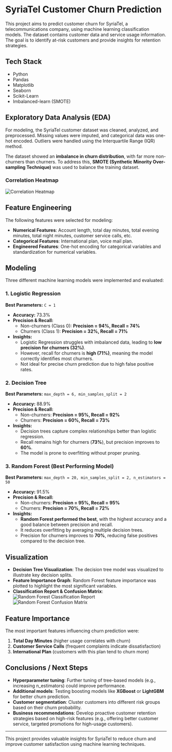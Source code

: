 # SyriaTel Customer Churn Prediction

This project aims to predict customer churn for SyriaTel, a telecommunications company, using machine learning classification models. The dataset contains customer data and service usage information. The goal is to identify at-risk customers and provide insights for retention strategies.

## Tech Stack
- Python
- Pandas
- Matplotlib
- Seaborn
- Scikit-Learn
- Imbalanced-learn (SMOTE)

## Exploratory Data Analysis (EDA)

For modeling, the SyriaTel customer dataset was cleaned, analyzed, and preprocessed. Missing values were imputed, and categorical data was one-hot encoded. Outliers were handled using the Interquartile Range (IQR) method.

The dataset showed an **imbalance in churn distribution**, with far more non-churners than churners. To address this, **SMOTE (Synthetic Minority Over-sampling Technique)** was used to balance the training dataset.

### Correlation Heatmap
![Correlation Heatmap](images/correlation_heatmap.png)

## Feature Engineering

The following features were selected for modeling:
- **Numerical Features**: Account length, total day minutes, total evening minutes, total night minutes, customer service calls, etc.
- **Categorical Features**: International plan, voice mail plan.
- **Engineered Features**: One-hot encoding for categorical variables and standardization for numerical variables.

## Modeling

Three different machine learning models were implemented and evaluated:

### 1. Logistic Regression
**Best Parameters:** `C = 1`
- **Accuracy:** 73.3%
- **Precision & Recall:**
  - Non-churners (Class 0): **Precision = 94%, Recall = 74%**
  - Churners (Class 1): **Precision = 32%, Recall = 71%**
- **Insights:**
  - Logistic Regression struggles with imbalanced data, leading to **low precision for churners (32%)**.
  - However, recall for churners is **high (71%)**, meaning the model correctly identifies most churners.
  - Not ideal for precise churn prediction due to high false positive rates.

### 2. Decision Tree
**Best Parameters:** `max_depth = 6, min_samples_split = 2`
- **Accuracy:** 88.9%
- **Precision & Recall:**
  - Non-churners: **Precision = 95%, Recall = 92%**
  - Churners: **Precision = 60%, Recall = 73%**
- **Insights:**
  - Decision trees capture complex relationships better than logistic regression.
  - Recall remains high for churners (**73%**), but precision improves to **60%**.
  - The model is prone to overfitting without proper pruning.

### 3. Random Forest (Best Performing Model)
**Best Parameters:** `max_depth = 20, min_samples_split = 2, n_estimators = 50`
- **Accuracy:** 91.5%
- **Precision & Recall:**
  - Non-churners: **Precision = 95%, Recall = 95%**
  - Churners: **Precision = 70%, Recall = 72%**
- **Insights:**
  - **Random Forest performed the best**, with the highest accuracy and a good balance between precision and recall.
  - It reduces overfitting by averaging multiple decision trees.
  - Precision for churners improves to **70%**, reducing false positives compared to the decision tree.
  
## Visualization
- **Decision Tree Visualization**: The decision tree model was visualized to illustrate key decision splits.
- **Feature Importance Graph**: Random Forest feature importance was plotted to highlight the most significant variables.
- **Classification Report & Confusion Matrix**:
  ![Random Forest Classification Report](images/random_forest_classification_report.png)
  ![Random Forest Confusion Matrix](images/random_forest_confusion_matrix.png)

## Feature Importance
The most important features influencing churn prediction were:
1. **Total Day Minutes** (higher usage correlates with churn)
2. **Customer Service Calls** (frequent complaints indicate dissatisfaction)
3. **International Plan** (customers with this plan tend to churn more)

## Conclusions / Next Steps
- **Hyperparameter tuning**: Further tuning of tree-based models (e.g., increasing n_estimators) could improve performance.
- **Additional models**: Testing boosting models like **XGBoost** or **LightGBM** for better churn prediction.
- **Customer segmentation**: Cluster customers into different risk groups based on their churn probability.
- **Business recommendations**: Develop proactive customer retention strategies based on high-risk features (e.g., offering better customer service, targeted promotions for high-usage customers).

---
This project provides valuable insights for SyriaTel to reduce churn and improve customer satisfaction using machine learning techniques.
